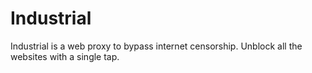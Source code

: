 # Industrial
Industrial is a web proxy to bypass internet censorship. Unblock all the websites with a single tap.
